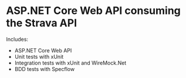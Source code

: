 # ASP.NET Core Web API consuming the Strava API

Includes:
- ASP.NET Core Web API
- Unit tests with xUnit
- Integration tests with xUnit and WireMock.Net
- BDD tests with Specflow